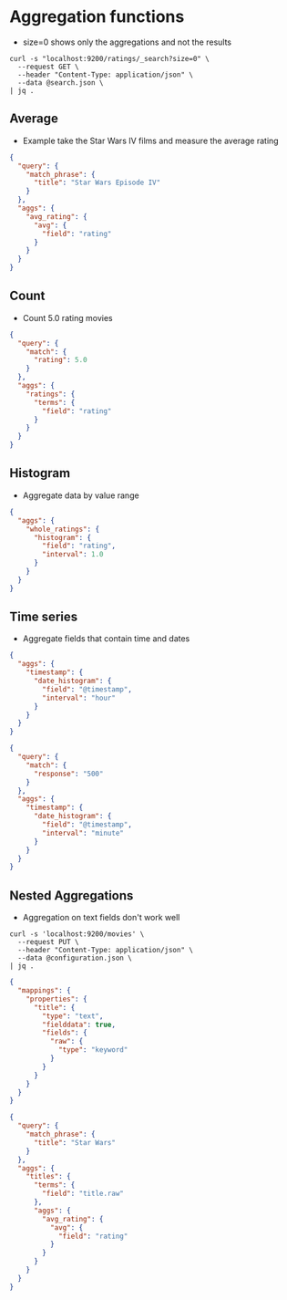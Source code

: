 # Aggregation functions

- size=0 shows only the aggregations and not the results

```shell
curl -s "localhost:9200/ratings/_search?size=0" \
  --request GET \
  --header "Content-Type: application/json" \
  --data @search.json \
| jq .
```

## Average

- Example take the Star Wars IV films and measure the average rating

```json
{
  "query": {
    "match_phrase": {
      "title": "Star Wars Episode IV"
    }
  },
  "aggs": {
    "avg_rating": {
      "avg": {
        "field": "rating"
      }
    }
  }
}
```

## Count

- Count 5.0 rating movies

```json
{
  "query": {
    "match": {
      "rating": 5.0
    }
  },
  "aggs": {
    "ratings": {
      "terms": {
        "field": "rating"
      }
    }
  }
}
```

## Histogram

- Aggregate data by value range

```json
{
  "aggs": {
    "whole_ratings": {
      "histogram": {
        "field": "rating",
        "interval": 1.0
      }
    }
  }
}
```

## Time series

- Aggregate fields that contain time and dates

```json
{
  "aggs": {
    "timestamp": {
      "date_histogram": {
        "field": "@timestamp",
        "interval": "hour"
      }
    }
  }
}
```

```json
{
  "query": {
    "match": {
      "response": "500"
    }
  },
  "aggs": {
    "timestamp": {
      "date_histogram": {
        "field": "@timestamp",
        "interval": "minute"
      }
    }
  }
}
```

## Nested Aggregations

- Aggregation on text fields don't work well

```shell
curl -s 'localhost:9200/movies' \
  --request PUT \
  --header "Content-Type: application/json" \
  --data @configuration.json \
| jq .
```

```json
{
  "mappings": {
    "properties": {
      "title": {
        "type": "text",
        "fielddata": true,
        "fields": {
          "raw": {
            "type": "keyword"
          }
        }
      }
    }
  }
}
```

```json
{
  "query": {
    "match_phrase": {
      "title": "Star Wars"
    }
  },
  "aggs": {
    "titles": {
      "terms": {
        "field": "title.raw"
      },
      "aggs": {
        "avg_rating": {
          "avg": {
            "field": "rating"
          }
        }
      }
    }
  }
}
```
